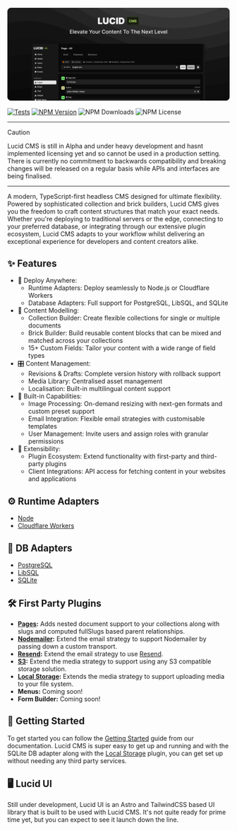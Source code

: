 ![Lucid CMS](https://github.com/buildlucid/lucid-cms/blob/master/banner.png?raw=true)

[![Tests](https://github.com/buildlucid/lucid-cms/actions/workflows/tests.yml/badge.svg)](https://github.com/buildlucid/lucid-cms/actions/workflows/tests.yml)
[![NPM Version](https://img.shields.io/npm/v/@lucidcms/core/latest.svg)](https://www.npmjs.com/package/@lucidcms/core)
![NPM Downloads](https://img.shields.io/npm/dw/@lucidcms/core)
![NPM License](https://img.shields.io/npm/l/@lucidcms/core)

<hr/>

> [!CAUTION]
> Lucid CMS is still in Alpha and under heavy development and hasnt implemented licensing yet and so cannot be used in a production setting. There is currently no commitment to backwards compatibility and breaking changes will be released on a regular basis while APIs and interfaces are being finalised.

<hr/>

A modern, TypeScript-first headless CMS designed for ultimate flexibility. Powered by sophisticated collection and brick builders, Lucid CMS gives you the freedom to craft content structures that match your exact needs. Whether you're deploying to traditional servers or the edge, connecting to your preferred database, or integrating through our extensive plugin ecosystem, Lucid CMS adapts to your workflow whilst delivering an exceptional experience for developers and content creators alike.

## ✨ Features

- 🚀 Deploy Anywhere:
    - Runtime Adapters: Deploy seamlessly to Node.js or Cloudflare Workers
    - Database Adapters: Full support for PostgreSQL, LibSQL, and SQLite
- 📝 Content Modelling:
    - Collection Builder: Create flexible collections for single or multiple documents
    - Brick Builder: Build reusable content blocks that can be mixed and matched across your collections
    - 15+ Custom Fields: Tailor your content with a wide range of field types
- 🎛️ Content Management:
    - Revisions & Drafts: Complete version history with rollback support
    - Media Library: Centralised asset management
    - Localisation: Built-in multilingual content support
- 🔧 Built-in Capabilities:
    - Image Processing: On-demand resizing with next-gen formats and custom preset support
    - Email Integration: Flexible email strategies with customisable templates
    - User Management: Invite users and assign roles with granular permissions
- 🔌 Extensibility:
    - Plugin Ecosystem: Extend functionality with first-party and third-party plugins
    - Client Integrations: API access for fetching content in your websites and applications

## ⚙️ Runtime Adapters

- [Node](https://github.com/buildlucid/lucid-cms/tree/master/packages/node-adapter)
- [Cloudflare Workers](https://github.com/buildlucid/lucid-cms/tree/master/packages/cloudflare-adapter)

## 💾 DB Adapters

- [PostgreSQL](https://github.com/buildlucid/lucid-cms/tree/master/packages/postgres-adapter)
- [LibSQL](https://github.com/buildlucid/lucid-cms/tree/master/packages/libsql-adapter)
- [SQLite](https://github.com/buildlucid/lucid-cms/tree/master/packages/sqlite-adapter)

## 🛠️ First Party Plugins

- **[Pages](https://github.com/buildlucid/lucid-cms/tree/master/packages/plugin-pages):** Adds nested document support to your collections along with slugs and computed fullSlugs based parent relationships.
- **[Nodemailer](https://github.com/buildlucid/lucid-cms/tree/master/packages/plugin-nodemailer):** Extend the email strategy to support Nodemailer by passing down a custom transport.
- **[Resend](https://github.com/buildlucid/lucid-cms/tree/master/packages/plugin-resend):** Extend the email strategy to use [Resend](https://resend.com/home).
- **[S3](https://github.com/buildlucid/lucid-cms/tree/master/packages/plugin-s3):** Extend the media strategy to support using any S3 compatible storage solution.
- **[Local Storage](https://github.com/buildlucid/lucid-cms/tree/master/packages/plugin-local-storage):** Extends the media strategy to support uploading media to your file system.
- **Menus:** Coming soon!
- **Form Builder:** Coming soon!

## 🏁 Getting Started

To get started you can follow the [Getting Started](https://lucidcms.io/getting-started/) guide from our documentation. Lucid CMS is super easy to get up and running and with the SQLite DB adapter along with the [Local Storage](https://lucidcms.io/plugins/local-storage/) plugin, you can get set up without needing any third party services.

## 🖥️ Lucid UI

Still under development, Lucid UI is an Astro and TailwindCSS based UI library that is built to be used with Lucid CMS. It's not quite ready for prime time yet, but you can expect to see it launch down the line.